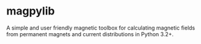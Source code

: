 # magpylib
A simple and user friendly magnetic toolbox for calculating magnetic fields from permanent magnets and current distributions in Python 3.2+.
